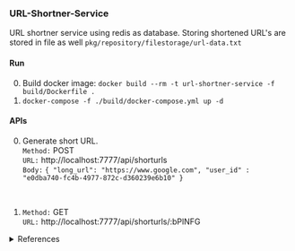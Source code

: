 ### URL-Shortner-Service
URL shortner service using redis as database. Storing shortened URL's are stored in file as well `pkg/repository/filestorage/url-data.txt`

#### Run

0. Build docker image: `docker build --rm -t url-shortner-service -f build/Dockerfile .`
1. `docker-compose -f ./build/docker-compose.yml up -d`

#### APIs
 
0. Generate short URL.<br/>
   `Method:` POST <br/>
   `URL:` http://localhost:7777/api/shorturls <br/>
   `Body:` ```{
   "long_url": "https://www.google.com",
   "user_id" : "e0dba740-fc4b-4977-872c-d360239e6b10"
   }``` <br/>
<br/>

1. `Method:` GET <br/>
   `URL:` http://localhost:7777/api/shorturls/:bPlNFG <br/>

<details>
<summary>References </summary>
    A. https://github.com/bxcodec/go-clean-arch <br/>
    B. https://www.eddywm.com/
</details>